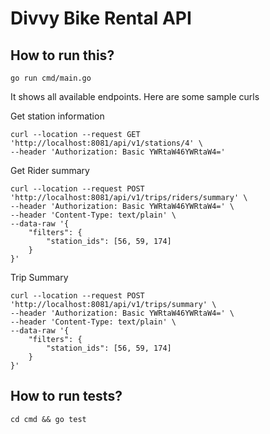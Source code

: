 # Divvy Bike Rental API

## How to run this?

```
go run cmd/main.go 
```
It shows all available endpoints. Here are some sample curls

Get station information
```
curl --location --request GET 'http://localhost:8081/api/v1/stations/4' \
--header 'Authorization: Basic YWRtaW46YWRtaW4='
```
Get Rider summary
```
curl --location --request POST 'http://localhost:8081/api/v1/trips/riders/summary' \
--header 'Authorization: Basic YWRtaW46YWRtaW4=' \
--header 'Content-Type: text/plain' \
--data-raw '{
    "filters": {
        "station_ids": [56, 59, 174]
    }
}'
```
Trip Summary
```
curl --location --request POST 'http://localhost:8081/api/v1/trips/summary' \
--header 'Authorization: Basic YWRtaW46YWRtaW4=' \
--header 'Content-Type: text/plain' \
--data-raw '{
    "filters": {
        "station_ids": [56, 59, 174]
    }
}'
```

## How to run tests?

```
cd cmd && go test
```